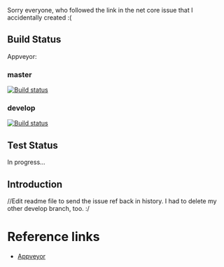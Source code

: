 Sorry everyone, who followed the link in the net core issue that I accidentally created :(

## Build Status

Appveyor:

### master
[![Build status](https://ci.appveyor.com/api/projects/status/r8cqf5jh241nbhar/branch/master?svg=true)](https://ci.appveyor.com/project/chakian/expense-tracker-web/branch/master)

### develop
[![Build status](https://ci.appveyor.com/api/projects/status/r8cqf5jh241nbhar/branch/develop?svg=true)](https://ci.appveyor.com/project/chakian/expense-tracker-web/branch/develop)

## Test Status

In progress...

## Introduction

//Edit readme file to send the issue ref back in history. I had to delete my other develop branch, too. :/

# Reference links

- [Appveyor](https://ci.appveyor.com/project/chakian/expense-tracker-web)
